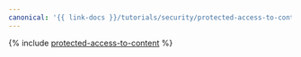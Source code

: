```yaml
---
canonical: '{{ link-docs }}/tutorials/security/protected-access-to-content'
---
```


{% include [protected-access-to-content](../../_tutorials/security/protected-access-to-content.md) %}